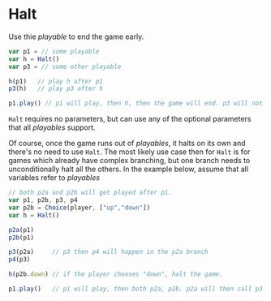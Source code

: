 # Halt

Use thie _playable_ to end the game early.
```js
var p1 = // some playable
var h = Halt()
var p3 = // some other playable

h(p1)   // play h after p1
p3(h)   // play p3 after h

p1.play() // p1 will play, then h, then the game will end. p3 will not get called.
```

`Halt` requires no parameters, but can use any of the optional parameters that all _playables_ support.

Of course, once the game runs out of _playables_, it halts on its own and there's no need to use `Halt`. The most likely use case then for `Halt` is for games which already have complex branching, but one branch needs to unconditionally halt all the others. In the example below, assume that all variables refer to _playables_
```js
// both p2a and p2b will get played after p1. 
var p1, p2b, p3, p4
var p2b = Choice(player, ["up","down"])
var h = Halt()

p2a(p1)
p2b(p1)

p3(p2a)     // p3 then p4 will happen in the p2a branch
p4(p3)

h(p2b.down) // if the player chooses "down", halt the game. 

p1.play()   // p1 will play, then both p2a, p2b. p2a will then call p3 and p2b will call h if the player chooses "down".  If h is called, then the game will halt so that p4 doesn't get called.
```